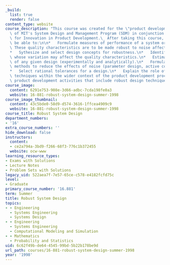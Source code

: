 ```yaml
---
_build:
  list: true
  render: false
content_type: website
course_description: "This course was created for the \"product development\" track\
  \ of MIT's System Design and Management Program (SDM) in conjunction with the Center\
  \ for Innovation in Product Development.\_ After taking this course, a student should\
  \ be able to:\n\n*   Formulate measures of performance of a system or quality characteristics.\
  \ These quality characteristics are to be made robust to noise affecting the system.\n\
  *   Sythesize and select design concepts for robustness.\n*   Identify noise factors\
  \ whose variation may affect the quality characteristics.\n*   Estimate the robustness\
  \ of any given design (experimentally and analytically).\n*   Formulate and implement\
  \ methods to reduce the effects of noise (parameter design, active control, adjustment).\n\
  *   Select rational tolerances for a design.\n*   Explain the role of robust design\
  \ techniques within the wider context of the product development process.\n*   Lead\
  \ product development activities that include robust design techniques.\n"
course_image:
  content: 6291e753-908e-3d66-adbc-7cda198fe0a3
  website: 16-881-robust-system-design-summer-1998
course_image_thumbnail:
  content: 43c5bde0-58d9-d574-3616-1ffcea4909c9
  website: 16-881-robust-system-design-summer-1998
course_title: Robust System Design
department_numbers:
- '16'
extra_course_numbers: ''
hide_download: false
instructors:
  content:
  - ce2a794a-3bd9-f266-68f3-776c1b372455
  website: ocw-www
learning_resource_types:
- Exams with Solutions
- Lecture Notes
- Problem Sets with Solutions
legacy_uid: 522aea7f-7e57-65ce-c578-e4182fcfd75c
level:
- Graduate
primary_course_number: '16.881'
term: Summer
title: Robust System Design
topics:
- - Engineering
  - Systems Engineering
  - Systems Design
- - Engineering
  - Systems Engineering
  - Computational Modeling and Simulation
- - Mathematics
  - Probability and Statistics
uid: 6c62f49b-de64-4545-99bd-5b22b178be9d
url_path: courses/16-881-robust-system-design-summer-1998
year: '1998'
---
```

